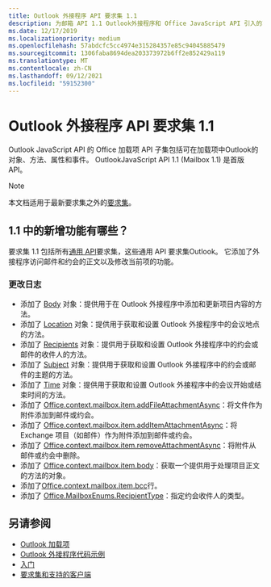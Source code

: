 ```yaml
---
title: Outlook 外接程序 API 要求集 1.1
description: 为邮箱 API 1.1 Outlook外接程序和 Office JavaScript API 引入的功能和 API。
ms.date: 12/17/2019
ms.localizationpriority: medium
ms.openlocfilehash: 57abdcfc5cc4974e315284357e85c94045885479
ms.sourcegitcommit: 1306faba8694dea203373972b6ff2e852429a119
ms.translationtype: MT
ms.contentlocale: zh-CN
ms.lasthandoff: 09/12/2021
ms.locfileid: "59152300"
---
```

# <a name="outlook-add-in-api-requirement-set-11"></a>Outlook 外接程序 API 要求集 1.1

Outlook JavaScript API 的 Office 加载项 API 子集包括可在加载项中Outlook的对象、方法、属性和事件。 OutlookJavaScript API 1.1 (Mailbox 1.1) 是首版 API。

> [!NOTE]
> 本文档适用于最新要求集之外的[要求集](../../requirement-sets/outlook-api-requirement-sets.md)。

## <a name="whats-new-in-11"></a>1.1 中的新增功能有哪些？

要求集 1.1 包括所有[通用 API](../../requirement-sets/office-add-in-requirement-sets.md)要求集，这些通用 API 要求集Outlook。 它添加了外接程序访问邮件和约会的正文以及修改当前项的功能。

### <a name="change-log"></a>更改日志

- 添加了 [Body](/javascript/api/outlook/office.body?view=outlook-js-1.1&preserve-view=true) 对象：提供用于在 Outlook 外接程序中添加和更新项目内容的方法。
- 添加了 [Location](/javascript/api/outlook/office.location?view=outlook-js-1.1&preserve-view=true) 对象：提供用于获取和设置 Outlook 外接程序中的会议地点的方法。
- 添加了 [Recipients](/javascript/api/outlook/office.recipients?view=outlook-js-1.1&preserve-view=true) 对象：提供用于获取和设置 Outlook 外接程序中的约会或邮件的收件人的方法。
- 添加了 [Subject](/javascript/api/outlook/office.subject?view=outlook-js-1.1&preserve-view=true) 对象：提供用于获取和设置 Outlook 外接程序中的约会或邮件的主题的方法。
- 添加了 [Time](/javascript/api/outlook/office.time?view=outlook-js-1.1&preserve-view=true) 对象：提供用于获取和设置 Outlook 外接程序中的会议开始或结束时间的方法。
- 添加了 [Office.context.mailbox.item.addFileAttachmentAsync](office.context.mailbox.item.md#methods)：将文件作为附件添加到邮件或约会。
- 添加了 [Office.context.mailbox.item.addItemAttachmentAsync](office.context.mailbox.item.md#methods)：将 Exchange 项目（如邮件）作为附件添加到邮件或约会。
- 添加了 [Office.context.mailbox.item.removeAttachmentAsync](office.context.mailbox.item.md#methods)：将附件从邮件或约会中删除。
- 添加了 [Office.context.mailbox.item.body](office.context.mailbox.item.md#properties)：获取一个提供用于处理项目正文的方法的对象。
- 添加了[Office.context.mailbox.item.bcc](office.context.mailbox.item.md#properties)行。
- 添加了 [Office.MailboxEnums.RecipientType](/javascript/api/outlook/office.mailboxenums.recipienttype?view=outlook-js-1.1&preserve-view=true)：指定约会收件人的类型。

## <a name="see-also"></a>另请参阅

- [Outlook 加载项](../../../outlook/outlook-add-ins-overview.md)
- [Outlook 外接程序代码示例](https://developer.microsoft.com/outlook/gallery/?filterBy=Outlook,Samples,Add-ins)
- [入门](../../../quickstarts/outlook-quickstart.md)
- [要求集和支持的客户端](../../requirement-sets/outlook-api-requirement-sets.md)
